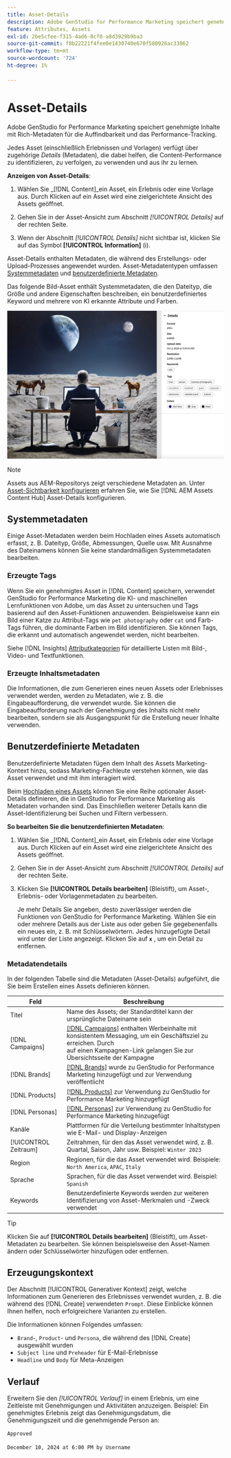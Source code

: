 ```yaml
---
title: Asset-Details
description: Adobe GenStudio for Performance Marketing speichert genehmigte Inhalte mit Rich-Metadaten, um die Suche und die Leistung zu verfolgen.
feature: Attributes, Assets
exl-id: 2be5cfee-f315-4ad6-8cf0-a8d3929b9ba3
source-git-commit: f8b22221f4fee0e1430740e670f580926ac33862
workflow-type: tm+mt
source-wordcount: '724'
ht-degree: 1%

---
```


# Asset-Details

Adobe GenStudio for Performance Marketing speichert genehmigte Inhalte mit Rich-Metadaten für die Auffindbarkeit und das Performance-Tracking.

Jedes Asset (einschließlich Erlebnissen und Vorlagen) verfügt über zugehörige _Details_ (Metadaten), die dabei helfen, die Content-Performance zu identifizieren, zu verfolgen, zu verwenden und aus ihr zu lernen.

**Anzeigen von Asset-Details**:

1. Wählen Sie _[!DNL Content]_ein Asset, ein Erlebnis oder eine Vorlage aus. Durch Klicken auf ein Asset wird eine zielgerichtete Ansicht des Assets geöffnet.

1. Gehen Sie in der Asset-Ansicht zum Abschnitt _[!UICONTROL Details]_ auf der rechten Seite.

1. Wenn der Abschnitt _[!UICONTROL Details]_ nicht sichtbar ist, klicken Sie auf das Symbol **[!UICONTROL Information]** (i).

Asset-Details enthalten Metadaten, die während des Erstellungs- oder Upload-Prozesses angewendet wurden. Asset-Metadatentypen umfassen [Systemmetadaten](#system-metadata) und [benutzerdefinierte Metadaten](#user-defined-metadata).

Das folgende Bild-Asset enthält Systemmetadaten, die den Dateityp, die Größe und andere Eigenschaften beschreiben, ein benutzerdefiniertes Keyword und mehrere von KI erkannte Attribute und Farben.

![Details eines Assets mit mehreren Tags](/help/assets/content-asset-details.png)

>[!NOTE]
>
>Assets aus AEM-Repositorys zeigt verschiedene Metadaten an. Unter [Asset-Sichtbarkeit konfigurieren](connect-aem-repo.md#step-4-configure-asset-visibility) erfahren Sie, wie Sie [!DNL AEM Assets Content Hub] Asset-Details konfigurieren.

## Systemmetadaten

Einige Asset-Metadaten werden beim Hochladen eines Assets automatisch erfasst, z. B. Dateityp, Größe, Abmessungen, Quelle usw. Mit Ausnahme des Dateinamens können Sie keine standardmäßigen Systemmetadaten bearbeiten.

### Erzeugte Tags

Wenn Sie ein genehmigtes Asset in [!DNL Content] speichern, verwendet GenStudio for Performance Marketing die KI- und maschinellen Lernfunktionen von Adobe, um das Asset zu untersuchen und Tags basierend auf den Asset-Funktionen anzuwenden. Beispielsweise kann ein Bild einer Katze zu Attribut-Tags wie `pet photography` oder `cat` und Farb-Tags führen, die dominante Farben im Bild identifizieren. Sie können Tags, die erkannt und automatisch angewendet werden, nicht bearbeiten.

Siehe [!DNL Insights] [Attributkategorien](/help/user-guide/insights/attributes.md#categories) für detaillierte Listen mit Bild-, Video- und Textfunktionen.

### Erzeugte Inhaltsmetadaten

Die Informationen, die zum Generieren eines neuen Assets oder Erlebnisses verwendet werden, werden zu Metadaten, wie z. B. die Eingabeaufforderung, die verwendet wurde. Sie können die Eingabeaufforderung nach der Genehmigung des Inhalts nicht mehr bearbeiten, sondern sie als Ausgangspunkt für die Erstellung neuer Inhalte verwenden.

## Benutzerdefinierte Metadaten

Benutzerdefinierte Metadaten fügen dem Inhalt des Assets Marketing-Kontext hinzu, sodass Marketing-Fachleute verstehen können, wie das Asset verwendet und mit ihm interagiert wird.

Beim [Hochladen eines Assets](/help/user-guide/content/manage-assets.md#add-assets) können Sie eine Reihe optionaler Asset-Details definieren, die in GenStudio for Performance Marketing als Metadaten vorhanden sind. Das Einschließen weiterer Details kann die Asset-Identifizierung bei Suchen und Filtern verbessern.

**So bearbeiten Sie die benutzerdefinierten Metadaten**:

1. Wählen Sie _[!DNL Content]_ein Asset, ein Erlebnis oder eine Vorlage aus. Durch Klicken auf ein Asset wird eine zielgerichtete Ansicht des Assets geöffnet.

1. Gehen Sie in der Asset-Ansicht zum Abschnitt _[!UICONTROL Details]_ auf der rechten Seite.

1. Klicken Sie **[!UICONTROL Details bearbeiten]** (Bleistift), um Asset-, Erlebnis- oder Vorlagenmetadaten zu bearbeiten.

   Je mehr Details Sie angeben, desto zuverlässiger werden die Funktionen von GenStudio for Performance Marketing. Wählen Sie ein oder mehrere Details aus der Liste aus oder geben Sie gegebenenfalls ein neues ein, z. B. mit Schlüsselwörtern. Jedes hinzugefügte Detail wird unter der Liste angezeigt. Klicken Sie auf **`x`** , um ein Detail zu entfernen.

### Metadatendetails

In der folgenden Tabelle sind die Metadaten (Asset-Details) aufgeführt, die Sie beim Erstellen eines Assets definieren können.

| Feld | Beschreibung |
| -------------- | ----------- |
| Titel | Name des Assets; der Standardtitel kann der ursprüngliche Dateiname sein |
| [!DNL Campaigns] | [[!DNL Campaigns]](/help/user-guide/campaigns/overview.md) enthalten Werbeinhalte mit konsistentem Messaging, um ein Geschäftsziel zu erreichen. Durch <br> auf einen Kampagnen-Link gelangen Sie zur Übersichtsseite der Kampagne |
| [!DNL Brands] | [[!DNL Brands]](/help/user-guide/guidelines/brands.md) wurde zu GenStudio for Performance Marketing hinzugefügt und zur Verwendung veröffentlicht |
| [!DNL Products] | [[!DNL Products]](/help/user-guide/guidelines/products.md) zur Verwendung zu GenStudio for Performance Marketing hinzugefügt |
| [!DNL Personas] | [[!DNL Personas]](/help/user-guide/guidelines/personas.md) zur Verwendung zu GenStudio for Performance Marketing hinzugefügt |
| Kanäle | Plattformen für die Verteilung bestimmter Inhaltstypen wie E-Mail- und Display-Anzeigen |
| [!UICONTROL Zeitraum] | Zeitrahmen, für den das Asset verwendet wird, z. B. Quartal, Saison, Jahr usw. Beispiel: `Winter 2023` |
| Region | Regionen, für die das Asset verwendet wird. Beispiele: `North America`, `APAC`, `Italy` |
| Sprache | Sprachen, für die das Asset verwendet wird. Beispiel: `Spanish` |
| Keywords | Benutzerdefinierte Keywords werden zur weiteren Identifizierung von Asset-Merkmalen und -Zweck verwendet |

>[!TIP]
>
>Klicken Sie auf **[!UICONTROL Details bearbeiten]** (Bleistift), um Asset-Metadaten zu bearbeiten. Sie können beispielsweise den Asset-Namen ändern oder Schlüsselwörter hinzufügen oder entfernen.

## Erzeugungskontext

Der Abschnitt [!UICONTROL Generativer Kontext] zeigt, welche Informationen zum Generieren des Erlebnisses verwendet wurden, z. B. die während des [!DNL Create] verwendeten `Prompt`. Diese Einblicke können Ihnen helfen, noch erfolgreichere Varianten zu erstellen.

Die Informationen können Folgendes umfassen:

- `Brand`-, `Product`- und `Persona`, die während des [!DNL Create] ausgewählt wurden
- `Subject line` und `Preheader` für E-Mail-Erlebnisse
- `Headline` und `Body` für Meta-Anzeigen

## Verlauf

Erweitern Sie den _[!UICONTROL Verlauf]_ in einem Erlebnis, um eine Zeitleiste mit Genehmigungen und Aktivitäten anzuzeigen. Beispiel: Ein genehmigtes Erlebnis zeigt das Genehmigungsdatum, die Genehmigungszeit und die genehmigende Person an:

```
Approved

December 10, 2024 at 6:00 PM by Username
```
